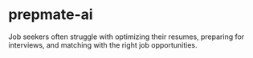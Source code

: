 # prepmate-ai
Job seekers often struggle with optimizing their resumes, preparing for interviews, and matching with the right job opportunities.
